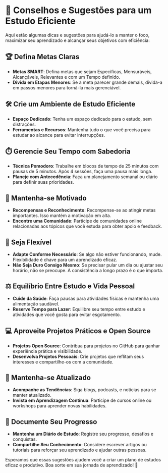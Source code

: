 # 📘 Conselhos e Sugestões para um Estudo Eficiente

Aqui estão algumas dicas e sugestões para ajudá-lo a manter o foco, maximizar seu aprendizado e alcançar seus objetivos com eficiência:

## 🏆 Defina Metas Claras
- **Metas SMART**: Defina metas que sejam Específicas, Mensuráveis, Alcançáveis, Relevantes e com um Tempo definido.
- **Divida em Etapas Menores**: Se a meta parecer grande demais, divida-a em passos menores para torná-la mais gerenciável.

## 🛠️ Crie um Ambiente de Estudo Eficiente
- **Espaço Dedicado**: Tenha um espaço dedicado para o estudo, sem distrações.
- **Ferramentas e Recursos**: Mantenha tudo o que você precisa para estudar ao alcance para evitar interrupções.

## ⏱️ Gerencie Seu Tempo com Sabedoria
- **Técnica Pomodoro**: Trabalhe em blocos de tempo de 25 minutos com pausas de 5 minutos. Após 4 sessões, faça uma pausa mais longa.
- **Planeje com Antecedência**: Faça um planejamento semanal ou diário para definir suas prioridades.

## 💪 Mantenha-se Motivado
- **Recompensas e Reconhecimento**: Recompense-se ao atingir metas importantes. Isso mantém a motivação em alta.
- **Encontre uma Comunidade**: Participe de comunidades online relacionadas aos tópicos que você estuda para obter apoio e feedback.

## 🤸 Seja Flexível
- **Adapte Conforme Necessário**: Se algo não estiver funcionando, mude. Flexibilidade é chave para um aprendizado eficaz.
- **Não Seja Duro Consigo Mesmo**: Se precisar pular um dia ou ajustar seu horário, não se preocupe. A consistência a longo prazo é o que importa.

## ⚖️ Equilíbrio Entre Estudo e Vida Pessoal
- **Cuide da Saúde**: Faça pausas para atividades físicas e mantenha uma alimentação saudável.
- **Reserve Tempo para Lazer**: Equilibre seu tempo entre estudo e atividades que você gosta para evitar esgotamento.

## 💻 Aproveite Projetos Práticos e Open Source
- **Projetos Open Source**: Contribua para projetos no GitHub para ganhar experiência prática e visibilidade.
- **Desenvolva Projetos Pessoais**: Crie projetos que reflitam seus interesses e compartilhe-os com a comunidade.

## 🔄 Mantenha-se Atualizado
- **Acompanhe as Tendências**: Siga blogs, podcasts, e notícias para se manter atualizado.
- **Invista em Aprendizagem Contínua**: Participe de cursos online ou workshops para aprender novas habilidades.

## 📝 Documente Seu Progresso
- **Mantenha um Diário de Estudo**: Registre seu progresso, desafios e conquistas.
- **Compartilhe Seu Conhecimento**: Considere escrever artigos ou tutoriais para reforçar seu aprendizado e ajudar outras pessoas.

Esperamos que essas sugestões ajudem você a criar um plano de estudos eficaz e produtivo. Boa sorte em sua jornada de aprendizado! 🚀
